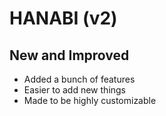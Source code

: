 HANABI (v2)
=========



## New and Improved
* Added a bunch of features
* Easier to add new things
* Made to be highly customizable

##
